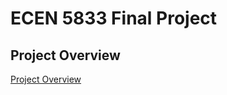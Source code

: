 # ECEN 5833 Final Project

## Project Overview
[Project Overview](https://github.com/Rishab-Shah/ecen5833-VaXinator/wiki/Project-Overview)

